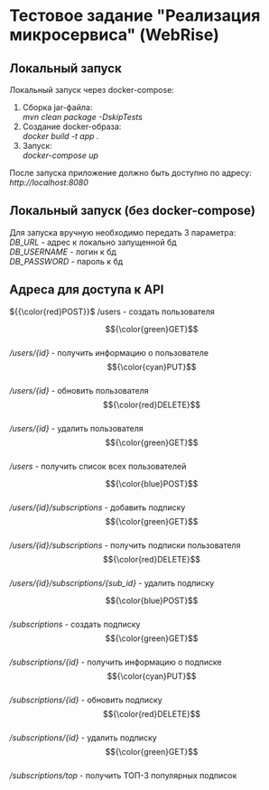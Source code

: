 # Тестовое задание "Реализация микросервиса" (WebRise)

## Локальный запуск
Локальный запуск через docker-compose:
1. Сборка jar-файла: <br/>*mvn clean package -DskipTests*
2. Создание docker-образа: <br/>*docker build -t app .*
3. Запуск: <br/>*docker-compose up*

После запуска приложение должно быть доступно по адресу:<br/>
*http://localhost:8080*<br/>

## Локальный запуск (без docker-compose)
Для запуска вручную необходимо передать 3 параметра: <br/>
*DB_URL* - адрес к локально запущенной бд <br/>
*DB_USERNAME* - логин к бд <br/>
*DB_PASSWORD* - пароль к бд <br/>

## Адреса для доступа к API

${{\color{red}POST}}$ /users - создать пользователя

[//]: # (POST */users* - создать пользователя<br/> )
$${\color{green}GET}$$<br/> */users/{id}* - получить информацию о пользователе <br/>
$${\color{cyan}PUT}$$<br/> */users/{id}* - обновить пользователя <br/>
$${\color{red}DELETE}$$<br/> */users/{id}* - удалить пользователя <br/>
$${\color{green}GET}$$<br/> */users* - получить список всех пользователей <br/>

$${\color{blue}POST}$$<br/> */users/{id}/subscriptions* - добавить подписку <br/>
$${\color{green}GET}$$<br/> */users/{id}/subscriptions* - получить подписки пользователя <br/>
$${\color{red}DELETE}$$<br/> */users/{id}/subscriptions/{sub_id}* - удалить подписку <br/>

$${\color{blue}POST}$$<br/> */subscriptions* - создать подписку <br/>
$${\color{green}GET}$$<br/> */subscriptions/{id}* - получить информацию о подписке <br/>
$${\color{cyan}PUT}$$<br/> */subscriptions/{id}* - обновить подписку <br/>
$${\color{red}DELETE}$$<br/> */subscriptions/{id}* - удалить подписку <br/>
$${\color{green}GET}$$<br/> */subscriptions/top* - получить ТОП-3 популярных подписок <br/>
